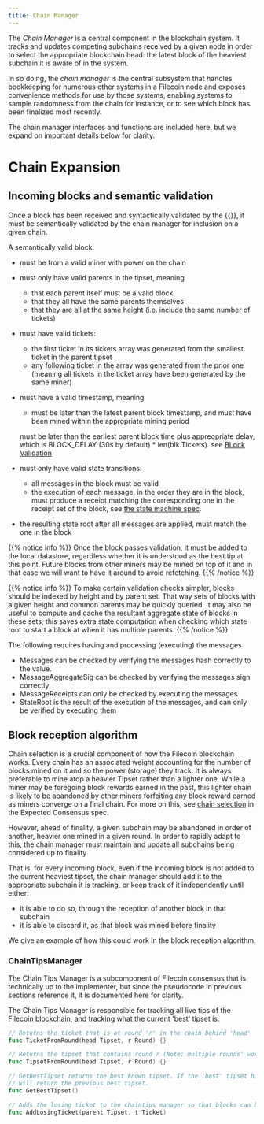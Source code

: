 ```yaml
---
title: Chain Manager
---
```


The _Chain Manager_ is a central component in the blockchain system. It tracks and updates competing subchains received by a given node in order to select the appropriate blockchain head: the latest block of the heaviest subchain it is aware of in the system.

In so doing, the _chain manager_ is the central subsystem that handles bookkeeping for numerous other systems in a Filecoin node and exposes convenience methods for use by those systems, enabling systems to sample randomness from the chain for instance, or to see which block has been finalized most recently.

The chain manager interfaces and functions are included here, but we expand on important details below for clarity.


# Chain Expansion

## Incoming blocks and semantic validation

Once a block has been received and syntactically validated by the {{<sref chainsync>}}, it must be semantically validated by the chain manager for inclusion on a given chain.

A semantically valid block:

- must be from a valid miner with power on the chain
- must only have valid parents in the tipset, meaning
  - that each parent itself must be a valid block
  - that they all have the same parents themselves
  - that they are all at the same height (i.e. include the same number of tickets)
- must have valid tickets:
  - the first ticket in its tickets array was generated from the smallest ticket in the parent tipset
  - any following ticket in the array was generated from the prior one (meaning all tickets in the ticket array have been generated by the same miner)
- must have a valid timestamp, meaning
  - must be later than the latest parent block timestamp, and must have been mined within the appropriate mining period


  must be later than the earliest parent block time plus appreopriate delay, which is BLOCK_DELAY (30s by default) * len(blk.Tickets).
  see [BLock Validation](mining.md#block-validation)
- must only have valid state transitions:
  - all messages in the block must be valid
  - the execution of each message, in the order they are in the block, must produce a receipt matching the corresponding one in the receipt set of the block, see [the state machine spec](state-machine.md).
- the resulting state root after all messages are applied, must match the one in the block


{{% notice info %}}
Once the block passes validation, it must be added to the local datastore, regardless whether it is understood as the best tip at this point. Future blocks from other miners may be mined on top of it and in that case we will want to have it around to avoid refetching.
{{% /notice %}}

{{% notice info %}}
To make certain validation checks simpler, blocks should be indexed by height and by parent set. That way sets of blocks with a given height and common parents may be quickly queried. It may also be useful to compute and cache the resultant aggregate state of blocks in these sets, this saves extra state computation when checking which state root to start a block at when it has multiple parents.
{{% /notice %}}

The following requires having and processing (executing) the messages

- Messages can be checked by verifying the messages hash correctly to the value.
- MessageAggregateSig can be checked by verifying the messages sign correctly
- MessageReceipts can only be checked by executing the messages
- StateRoot is the result of the execution of the messages, and can only be verified by executing them

## Block reception algorithm

Chain selection is a crucial component of how the Filecoin blockchain works. Every chain has an associated weight accounting for the number of blocks mined on it and so the power (storage) they track. It is always preferable to mine atop a heavier Tipset rather than a lighter one. While a miner may be foregoing block rewards earned in the past, this lighter chain is likely to be abandoned by other miners forfeiting any block reward earned as miners converge on a final chain. For more on this, see [chain selection](expected-consensus.md#chain-selection) in the Expected Consensus spec.

However, ahead of finality, a given subchain may be abandoned in order of another, heavier one mined in a given round. In order to rapidly adapt to this, the chain manager must maintain and update all subchains being considered up to finality.

That is, for every incoming block, even if the incoming block is not added to the current heaviest tipset, the chain manager should add it to the appropriate subchain it is tracking, or keep track of it independently until either:
- it is able to do so, through the reception of another block in that subchain
- it is able to discard it, as that block was mined before finality

We give an example of how this could work in the block reception algorithm.

### ChainTipsManager

The Chain Tips Manager is a subcomponent of Filecoin consensus that is technically up to the implementer, but since the pseudocode in previous sections reference it, it is documented here for clarity.

The Chain Tips Manager is responsible for tracking all live tips of the Filecoin blockchain, and tracking what the current 'best' tipset is.

```go
// Returns the ticket that is at round 'r' in the chain behind 'head'
func TicketFromRound(head Tipset, r Round) {}

// Returns the tipset that contains round r (Note: multiple rounds' worth of tickets may exist within a single block due to losing tickets being added to the eventually successfully generated block)
func TipsetFromRound(head Tipset, r Round) {}

// GetBestTipset returns the best known tipset. If the 'best' tipset hasn't changed, then this
// will return the previous best tipset.
func GetBestTipset()

// Adds the losing ticket to the chaintips manager so that blocks can be mined on top of it
func AddLosingTicket(parent Tipset, t Ticket)
```
